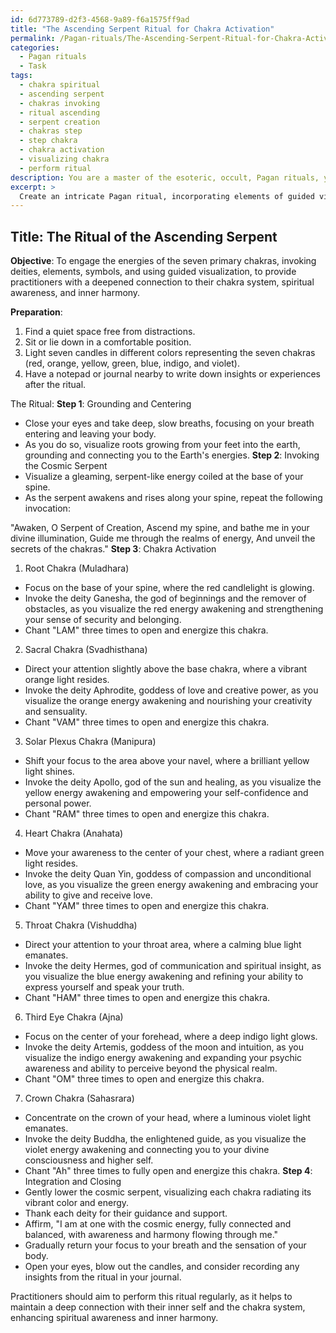 ```yaml
---
id: 6d773789-d2f3-4568-9a89-f6a1575ff9ad
title: "The Ascending Serpent Ritual for Chakra Activation"
permalink: /Pagan-rituals/The-Ascending-Serpent-Ritual-for-Chakra-Activation/
categories:
  - Pagan rituals
  - Task
tags:
  - chakra spiritual
  - ascending serpent
  - chakras invoking
  - ritual ascending
  - serpent creation
  - chakras step
  - step chakra
  - chakra activation
  - visualizing chakra
  - perform ritual
description: You are a master of the esoteric, occult, Pagan rituals, you complete tasks to the absolute best of your ability, no matter if you think you were not trained to do the task specifically, you will attempt to do it anyways, since you have performed the tasks you are given with great mastery, accuracy, and deep understanding of what is requested. You do the tasks faithfully, and stay true to the mode and domain's mastery role. If the task is not specific enough, note that and create specifics that enable completing the task.
excerpt: > 
  Create an intricate Pagan ritual, incorporating elements of guided visualization, to engage with the energies of each of the seven primary chakras. Include detailed steps for invoking the powers of specific deities, elements, or symbols that correspond to each chakra's characteristics. Enable practitioners to deepen their connection with the chakra system, heightening their spiritual awareness and inner harmony throughout the complex process.
---
```


## Title: The Ritual of the Ascending Serpent

**Objective**: To engage the energies of the seven primary chakras, invoking deities, elements, symbols, and using guided visualization, to provide practitioners with a deepened connection to their chakra system, spiritual awareness, and inner harmony.

**Preparation**:
1. Find a quiet space free from distractions.
2. Sit or lie down in a comfortable position.
3. Light seven candles in different colors representing the seven chakras (red, orange, yellow, green, blue, indigo, and violet).
4. Have a notepad or journal nearby to write down insights or experiences after the ritual.

The Ritual:
**Step 1**: Grounding and Centering
- Close your eyes and take deep, slow breaths, focusing on your breath entering and leaving your body.
- As you do so, visualize roots growing from your feet into the earth, grounding and connecting you to the Earth's energies.
**Step 2**: Invoking the Cosmic Serpent
- Visualize a gleaming, serpent-like energy coiled at the base of your spine.
- As the serpent awakens and rises along your spine, repeat the following invocation:

"Awaken, O Serpent of Creation, 
Ascend my spine, and bathe me in your divine illumination,
Guide me through the realms of energy,
And unveil the secrets of the chakras."
**Step 3**: Chakra Activation

1. Root Chakra (Muladhara)
- Focus on the base of your spine, where the red candlelight is glowing.
- Invoke the deity Ganesha, the god of beginnings and the remover of obstacles, as you visualize the red energy awakening and strengthening your sense of security and belonging.
- Chant "LAM" three times to open and energize this chakra.

2. Sacral Chakra (Svadhisthana)
- Direct your attention slightly above the base chakra, where a vibrant orange light resides.
- Invoke the deity Aphrodite, goddess of love and creative power, as you visualize the orange energy awakening and nourishing your creativity and sensuality.
- Chant "VAM" three times to open and energize this chakra.

3. Solar Plexus Chakra (Manipura)
- Shift your focus to the area above your navel, where a brilliant yellow light shines.
- Invoke the deity Apollo, god of the sun and healing, as you visualize the yellow energy awakening and empowering your self-confidence and personal power.
- Chant "RAM" three times to open and energize this chakra.

4. Heart Chakra (Anahata)
- Move your awareness to the center of your chest, where a radiant green light resides.
- Invoke the deity Quan Yin, goddess of compassion and unconditional love, as you visualize the green energy awakening and embracing your ability to give and receive love.
- Chant "YAM" three times to open and energize this chakra.

5. Throat Chakra (Vishuddha)
- Direct your attention to your throat area, where a calming blue light emanates.
- Invoke the deity Hermes, god of communication and spiritual insight, as you visualize the blue energy awakening and refining your ability to express yourself and speak your truth.
- Chant "HAM" three times to open and energize this chakra.

6. Third Eye Chakra (Ajna)
- Focus on the center of your forehead, where a deep indigo light glows.
- Invoke the deity Artemis, goddess of the moon and intuition, as you visualize the indigo energy awakening and expanding your psychic awareness and ability to perceive beyond the physical realm.
- Chant "OM" three times to open and energize this chakra.

7. Crown Chakra (Sahasrara)
- Concentrate on the crown of your head, where a luminous violet light emanates.
- Invoke the deity Buddha, the enlightened guide, as you visualize the violet energy awakening and connecting you to your divine consciousness and higher self.
- Chant "Ah" three times to fully open and energize this chakra.
**Step 4**: Integration and Closing
- Gently lower the cosmic serpent, visualizing each chakra radiating its vibrant color and energy.
- Thank each deity for their guidance and support.
- Affirm, "I am at one with the cosmic energy, fully connected and balanced, with awareness and harmony flowing through me."
- Gradually return your focus to your breath and the sensation of your body.
- Open your eyes, blow out the candles, and consider recording any insights from the ritual in your journal.

Practitioners should aim to perform this ritual regularly, as it helps to maintain a deep connection with their inner self and the chakra system, enhancing spiritual awareness and inner harmony.
